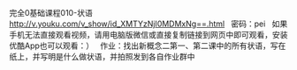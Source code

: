 完全0基础课程010-状语
 
http://v.youku.com/v_show/id_XMTYzNjI0MDMxNg==.html
 
密码：pei
 
如果手机无法直接观看视频，请用电脑版微信或直接复制链接到网页中即可观看，安装优酷App也可以观看：）
 
作业：找出新概念二第一、第二课中的所有状语，写在纸上，并写明是什么做状语，并拍照发到各自作业群中
